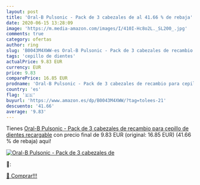 ```yaml
---
layout: post
title: 'Oral-B Pulsonic - Pack de 3 cabezales de al 41.66 % de rebaja'
date: 2020-06-15 13:28:09
image: 'https://m.media-amazon.com/images/I/410I-Hc8o2L._SL200_.jpg'
comments: true
category: ofertas
author: ring
slug: 'B0043M4XWW-es Oral-B Pulsonic - Pack de 3 cabezales de recambio para...'
tags: 'cepillo de dientes'
actualPrice: 9.83 EUR
currency: EUR
price: 9.83
comparePrice: 16.85 EUR
prodname: 'Oral-B Pulsonic - Pack de 3 cabezales de recambio para cepillo de dientes recargable'
country: 'es'
flag: '🇪🇸'
buyurl: 'https://www.amazon.es/dp/B0043M4XWW/?tag=tolees-21'
descuento: '41.66'
average: '9.83'
---
```


Tienes [Oral-B Pulsonic - Pack de 3 cabezales de recambio para cepillo de dientes recargable](https://www.amazon.es/dp/B0043M4XWW/?tag=tolees-21) con precio final de  9.83 EUR (original: 16.85 EUR) (41.66 %  de rebaja) aqui!

[![Oral-B Pulsonic - Pack de 3 cabezales de](https://m.media-amazon.com/images/I/410I-Hc8o2L._SL200_.jpg)](https://www.amazon.es/dp/B0043M4XWW/?tag=tolees-21)

🔎:


[🛒 Comprar!!!](https://www.amazon.es/dp/B0043M4XWW/?tag=tolees-21)
